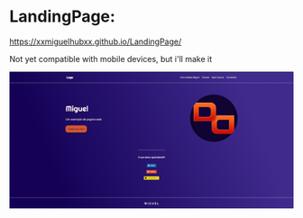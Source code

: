 # LandingPage:
https://xxmiguelhubxx.github.io/LandingPage/

Not yet compatible with mobile devices, but i'll make it

![screenshot](/Site_Image.png)
